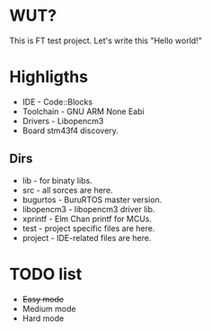 # WUT? #
This is FT test project. Let's write this "Hello world!"

# Highligths #

 * IDE - Code::Blocks
 * Toolchain - GNU ARM None Eabi
 * Drivers - Libopencm3
 * Board stm43f4 discovery.

## Dirs ##
 * lib - for binaty libs.
 * src - all sorces are here.
  * bugurtos - BuruRTOS master version.
  * libopencm3 - libopencm3 driver lib.
  * xprintf - Elm Chan printf for MCUs.
  * test - project specific files are here.
 * project - IDE-related files are here.

# TODO list #
 * ~~Easy mode~~
 * Medium mode
 * Hard mode


